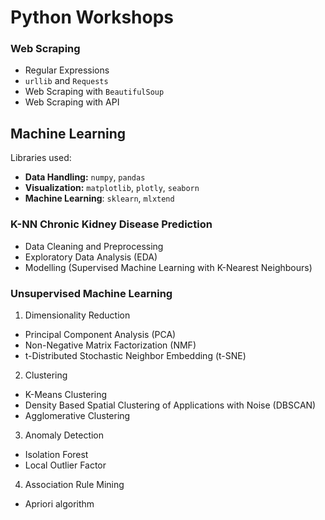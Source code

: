 # Python Workshops
### Web Scraping
* Regular Expressions
* `urllib` and `Requests`
* Web Scraping with `BeautifulSoup`
* Web Scraping with API

## Machine Learning
Libraries used:
* **Data Handling:**  `numpy`, `pandas`
* **Visualization:** `matplotlib`, `plotly`, `seaborn`
* **Machine Learning**: `sklearn`, `mlxtend`

### K-NN Chronic Kidney Disease Prediction
* Data Cleaning and Preprocessing
* Exploratory Data Analysis (EDA)
* Modelling (Supervised Machine Learning with K-Nearest Neighbours)

### Unsupervised Machine Learning
1. Dimensionality Reduction
  * Principal Component Analysis (PCA)
  * Non-Negative Matrix Factorization (NMF)
  * t-Distributed Stochastic Neighbor Embedding (t-SNE)
2. Clustering
  * K-Means Clustering
  * Density Based Spatial Clustering of Applications with Noise (DBSCAN)
  * Agglomerative Clustering
3. Anomaly Detection
  * Isolation Forest
  * Local Outlier Factor
4. Association Rule Mining
  * Apriori algorithm
